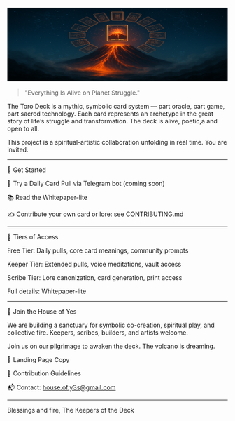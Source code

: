  
 ![Toro Deck Banner](./toro-banner.png)

 
 
 >"Everything Is Alive on Planet Struggle."



The Toro Deck is a mythic, symbolic card system — part oracle, part game, part sacred technology. Each card represents an archetype in the great story of life’s struggle and transformation. The deck is alive, poetic,a and open to all.

This project is a spiritual-artistic collaboration unfolding in real time. You are invited.


---

🌱 Get Started

🔮 Try a Daily Card Pull via Telegram bot (coming soon)

📚 Read the Whitepaper-lite

✍️ Contribute your own card or lore: see CONTRIBUTING.md



---

💎 Tiers of Access

Free Tier: Daily pulls, core card meanings, community prompts

Keeper Tier: Extended pulls, voice meditations, vault access

Scribe Tier: Lore canonization, card generation, print access


Full details: Whitepaper-lite


---

🧙 Join the House of Yes

We are building a sanctuary for symbolic co-creation, spiritual play, and collective fire. Keepers, scribes, builders, and artists welcome.

Join us on our pilgrimage to awaken the deck. The volcano is dreaming.

🔗 Landing Page Copy

🔗 Contribution Guidelines

📬 Contact: house.of.y3s@gmail.com



---

Blessings and fire,
The Keepers of the Deck
